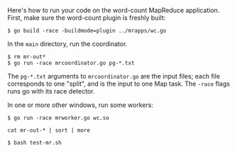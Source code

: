 Here's how to run your code on the word-count MapReduce application. First, make sure the word-count plugin is freshly built:

```
$ go build -race -buildmode=plugin ../mrapps/wc.go
```

In the `main` directory, run the coordinator.

```
$ rm mr-out*
$ go run -race mrcoordinator.go pg-*.txt
```

The `pg-*.txt` arguments to `mrcoordinator.go` are the input files; each file corresponds to one "split", and is the input to one Map task. The `-race` flags runs go with its race detector.

In one or more other windows, run some workers:

```
$ go run -race mrworker.go wc.so
```



```
cat mr-out-* | sort | more
```



```sh
$ bash test-mr.sh
```

